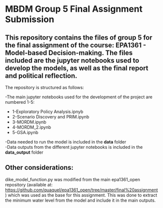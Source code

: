 # MBDM Group 5 Final Assignment Submission
## This repository contains the files of group 5 for the final assignment of the course: EPA1361 - Model-based Decision-making. The files included are the jupyter notebooks used to develop the models, as well as the final report and political reflection. 
The repository is structured as follows: 

-The main jupyter notebooks used for the development of the project are numbered 1-5: 
  - 1-Exploratory Policy Analysis.ipnyb
  - 2-Scenario Discovery and PRIM.ipynb
  - 3-MORDM.ipynb
  - 4-MORDM_2.ipynb
  - 5-GSA.ipynb

-Data needed to run the model is included in the **data** folder  
-Data outputs from the different jupyter notebooks is included in the **data_output** folder

## Other considerations: 
dike_model_function.py was modified from the main epa1361_open repository (available at: https://github.com/quaquel/epa1361_open/tree/master/final%20assignment) which was used as the base for this assignment. 
This was done to extract the minimum water level from the model and include it in the main outputs. 
